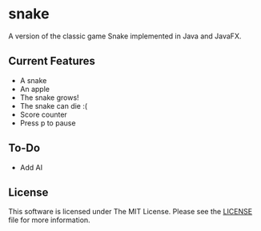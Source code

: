 # snake

A version of the classic game Snake implemented in Java and JavaFX.

## Current Features

* A snake
* An apple
* The snake grows!
* The snake can die :(
* Score counter
* Press p to pause

## To-Do

* Add AI

## License

This software is licensed under The MIT License. Please see the [LICENSE](LICENSE) file for more information.
